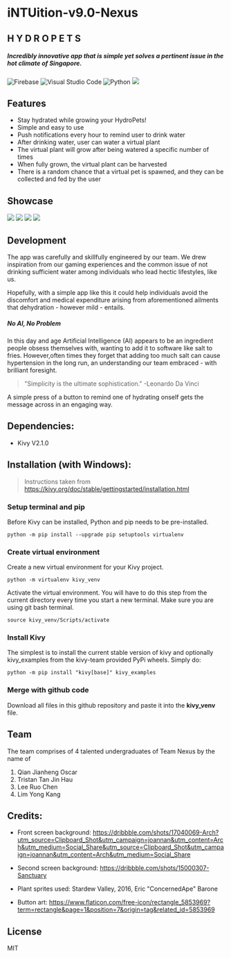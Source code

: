 # iNTUition-v9.0-Nexus
## H Y D R O P E T S
##### Incredibly innovative app that is simple yet solves a pertinent issue in the hot climate of Singapore.

![Firebase](https://img.shields.io/badge/firebase-%23039BE5.svg?style=for-the-badge&logo=firebase) ![Visual Studio Code](https://img.shields.io/badge/Visual%20Studio%20Code-0078d7.svg?style=for-the-badge&logo=visual-studio-code&logoColor=white) ![Python](https://img.shields.io/badge/python-3670A0?style=for-the-badge&logo=python&logoColor=ffdd54)
![](https://drive.google.com/uc?export=view&id=1tq5FBuRMhtD-nKDf3kHt7M9P-O4cWpQb)

## Features
- Stay hydrated while growing your HydroPets!
- Simple and easy to use
- Push notifications every hour to remind user to drink water
- After drinking water, user can water a virtual plant
- The virtual plant will grow after being watered a specific number of times
- When fully grown, the virtual plant can be harvested
- There is a random chance that a virtual pet is spawned, and they can be collected and fed by the user

## Showcase
![](https://drive.google.com/uc?export=view&id=1P0EMssZirBg8eVe1FibgXZjsz6i0moTI)
![](https://drive.google.com/uc?export=view&id=1hkgNJxlsNC6LbpFIvJsBt-d48h0hhTSX)
![](https://drive.google.com/uc?export=view&id=1sTdmL_R-7KdbW2QtJ7blY_2TOA8dGeIU)
![](https://drive.google.com/uc?export=view&id=1CL4j5_B_peBMWGujOhycgq3mmA2zaALq)


## Development
The app was carefully and skillfully engineered by our team. We drew inspiration from our gaming experiences and the common issue of not drinking sufficient water among individuals who lead hectic lifestyles, like us.

Hopefully, with a simple app like this it could help individuals avoid the discomfort and medical expenditure arising from aforementioned ailments that dehydration - however mild - entails. 

##### No AI, No Problem
In this day and age Artificial Intelligence (AI) appears to be an ingredient people obsess themselves with, wanting to add it to software like salt to fries. However,often times they forget that adding too much salt can cause hypertension in the long run, an understanding our team embraced - with brilliant foresight. 

> "Simplicity is the ultimate sophistication."
>  -Leonardo Da Vinci  

A simple press of a button to remind one of hydrating onself gets the message across in an engaging way.

## Dependencies:
- Kivy V2.1.0

## Installation (with Windows):
> Instructions taken from https://kivy.org/doc/stable/gettingstarted/installation.html

### Setup terminal and pip
Before Kivy can be installed, Python and pip needs to be pre-installed.
```
python -m pip install --upgrade pip setuptools virtualenv
```

### Create virtual environment   
Create a new virtual environment for your Kivy project.
```
python -m virtualenv kivy_venv
```
Activate the virtual environment. You will have to do this step from the current directory every time you start a new terminal. Make sure you are using git bash terminal.
```
source kivy_venv/Scripts/activate
```

### Install Kivy
The simplest is to install the current stable version of kivy and optionally kivy_examples from the kivy-team provided PyPi wheels. Simply do:
```
python -m pip install "kivy[base]" kivy_examples
```

### Merge with github code
Download all files in this github repository and paste it into the **kivy_venv** file.

## Team
The team comprises of 4 talented undergraduates of Team Nexus by the name of
1. Qian Jianheng Oscar
2. Tristan Tan Jin Hau
3. Lee Ruo Chen
4. Lim Yong Kang   

## Credits:
- Front screen background: https://dribbble.com/shots/17040069-Arch?utm_source=Clipboard_Shot&utm_campaign=joannan&utm_content=Arch&utm_medium=Social_Share&utm_source=Clipboard_Shot&utm_campaign=joannan&utm_content=Arch&utm_medium=Social_Share

- Second screen background: https://dribbble.com/shots/15000307-Sanctuary

- Plant sprites used: Stardew Valley, 2016, Eric "ConcernedApe" Barone

- Button art: https://www.flaticon.com/free-icon/rectangle_5853969?term=rectangle&page=1&position=7&origin=tag&related_id=5853969

## License

MIT

